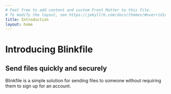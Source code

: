 ```yaml
---
# Feel free to add content and custom Front Matter to this file.
# To modify the layout, see https://jekyllrb.com/docs/themes/#overriding-theme-defaults
title: Introduction
layout: home
---
```

# Introducing Blinkfile
## Send files quickly and securely
Blinkfile is a simple solution for sending files to someone without requiring them to sign up for an account.